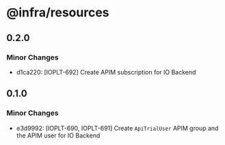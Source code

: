 # @infra/resources

## 0.2.0

### Minor Changes

- d1ca220: [IOPLT-692] Create APIM subscription for IO Backend

## 0.1.0

### Minor Changes

- e3d9992: [IOPLT-690, IOPLT-691] Create `ApiTrialUser` APIM group and the APIM user for IO Backend
